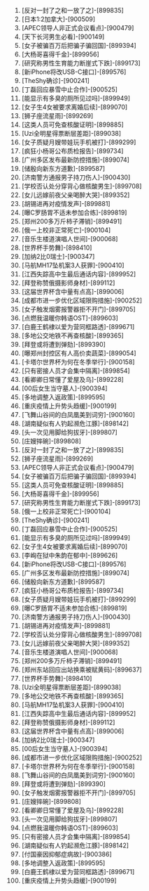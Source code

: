 
1. [反对一封了之和一放了之]-[899835]
1. [日本1:2加拿大]-[900509]
1. [APEC领导人非正式会议看点]-[900479]
1. [天下长河男生必看]-[900149]
1. [女子被骗百万后把骗子骗回国]-[899394]
1. [大杨哥喜得千金]-[899956]
1. [研究称男性生育能力断崖式下跌]-[899173]
1. [新iPhone将改USB-C接口]-[899576]
1. [TheShy确诊]-[900241]
1. [丁磊回应暴雪中止合作]-[900525]
1. [能显示有多臭的厕所见过吗]-[899949]
1. [女子生4女被要求离婚后续]-[899070]
1. [狮子座流星雨]-[899269]
1. [这类人员可免查核酸证明]-[899885]
1. [Uzi全明星得票断层差距]-[899038]
1. [女子质疑月嫂带娃玩手机被打]-[899299]
1. [疯狂小杨哥公布质检报告]-[899734]
1. [广州多区发布最新防控措施]-[899074]
1. [储殷向新东方道歉]-[899587]
1. [济南警方通报男子持刀伤人]-[900430]
1. [学校否认处分穿背心做核酸男生]-[899708]
1. [女儿远嫁前夜父亲喝醉大哭]-[899352]
1. [胡锡进再对疫情发声]-[899881]
1. [曝C罗肠胃不适未参加合练]-[899819]
1. [郑州200多万斤柿子滞销]-[899491]
1. [俄一上校非正常死亡]-[900104]
1. [音乐生楼道演唱人世间]-[900068]
1. [世界杯手势舞]-[898410]
1. [加纳2比0瑞士]-[900347]
1. [马航MH17坠机案3人获罪]-[900410]
1. [江西失踪高中生最后通话内容]-[899952]
1. [拜登称赞俄摄影师身材]-[899112]
1. [这届世界杯含中量有点高]-[899006]
1. [成都市进一步优化区域限购措施]-[900252]
1. [女子触发烟雾报警器拒不开门]-[899705]
1. [点燃我温暖你韩语OST]-[899603]
1. [白鹿王鹤棣以爱为营同框路透]-[899671]
1. [多地公交地铁不再查核酸]-[899365]
1. [拜登或将遭到弹劾]-[899390]
1. [曝郑州封控区有人高价卖蔬菜]-[899054]
1. [卡塔尔世界杯为何在冬季举行]-[900158]
1. [只有密接人员才会集中隔离]-[899854]
1. [看卿卿日常懂了爱屋及乌]-[899228]
1. [00后女生当守墓人]-[900394]
1. [多地调整入返政策]-[899595]
1. [重庆疫情上升势头趋缓]-[900199]
1. [飞舞山谷间的白凤凰美到词穷]-[900160]
1. [湖南疑似有人钓起濒危江豚]-[898142]
1. [头一次见用脚给狗拔牙]-[899807]
1. [庄嫂摔碗]-[899808]
1. [反对一封了之和一放了之]-[899835]
1. [狮子座流星雨]-[899269]
1. [APEC领导人非正式会议看点]-[900479]
1. [女子被骗百万后把骗子骗回国]-[899394]
1. [这类人员可免查核酸证明]-[899885]
1. [大杨哥喜得千金]-[899956]
1. [研究称男性生育能力断崖式下跌]-[899173]
1. [俄一上校非正常死亡]-[900104]
1. [TheShy确诊]-[900241]
1. [丁磊回应暴雪中止合作]-[900525]
1. [能显示有多臭的厕所见过吗]-[899949]
1. [女子生4女被要求离婚后续]-[899070]
1. [李峋在狱中朱韵在郁中]-[899626]
1. [新iPhone将改USB-C接口]-[899576]
1. [广州多区发布最新防控措施]-[899074]
1. [储殷向新东方道歉]-[899587]
1. [疯狂小杨哥公布质检报告]-[899734]
1. [女子质疑月嫂带娃玩手机被打]-[899299]
1. [曝C罗肠胃不适未参加合练]-[899819]
1. [济南警方通报男子持刀伤人]-[900430]
1. [胡锡进再对疫情发声]-[899881]
1. [学校否认处分穿背心做核酸男生]-[899708]
1. [女儿远嫁前夜父亲喝醉大哭]-[899352]
1. [音乐生楼道演唱人世间]-[900068]
1. [郑州200多万斤柿子滞销]-[899491]
1. [郑州东站回应出站换乘被赋黄码]-[899637]
1. [世界杯手势舞]-[898410]
1. [Uzi全明星得票断层差距]-[899038]
1. [多地公交地铁不再查核酸]-[899365]
1. [马航MH17坠机案3人获罪]-[900410]
1. [江西失踪高中生最后通话内容]-[899952]
1. [拜登称赞俄摄影师身材]-[899112]
1. [这届世界杯含中量有点高]-[899006]
1. [加纳2比0瑞士]-[900347]
1. [00后女生当守墓人]-[900394]
1. [成都市进一步优化区域限购措施]-[900252]
1. [卡塔尔世界杯为何在冬季举行]-[900158]
1. [飞舞山谷间的白凤凰美到词穷]-[900160]
1. [拜登或将遭到弹劾]-[899390]
1. [女子触发烟雾报警器拒不开门]-[899705]
1. [庄嫂摔碗]-[899808]
1. [看卿卿日常懂了爱屋及乌]-[899228]
1. [头一次见用脚给狗拔牙]-[899807]
1. [点燃我温暖你韩语OST]-[899603]
1. [只有密接人员才会集中隔离]-[899854]
1. [湖南疑似有人钓起濒危江豚]-[898142]
1. [付国豪因抑郁症病故]-[900386]
1. [多地调整入返政策]-[899595]
1. [白鹿王鹤棣以爱为营同框路透]-[899671]
1. [重庆疫情上升势头趋缓]-[900199]